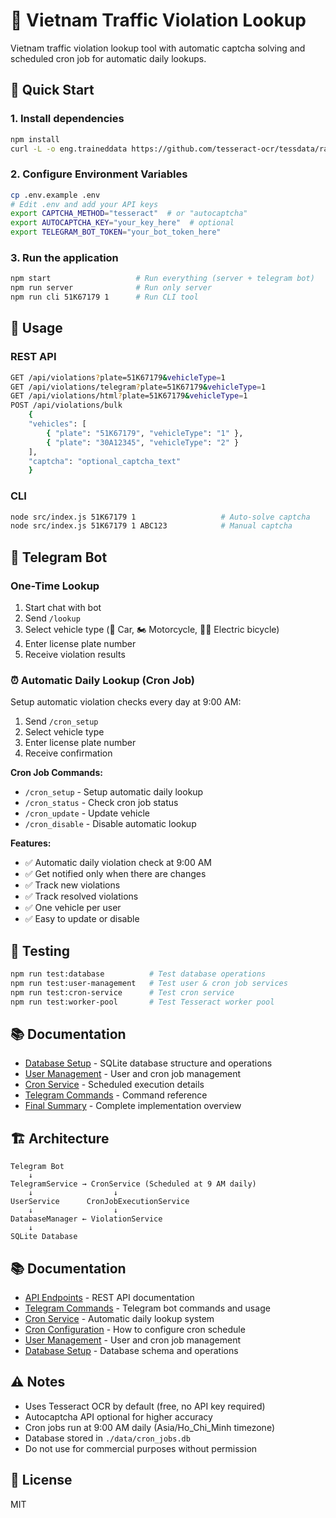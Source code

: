 # 🚦 Vietnam Traffic Violation Lookup

Vietnam traffic violation lookup tool with automatic captcha solving and scheduled cron job for automatic daily lookups.

## 🚀 Quick Start

### 1. Install dependencies

```bash
npm install
curl -L -o eng.traineddata https://github.com/tesseract-ocr/tessdata/raw/main/eng.traineddata
```

### 2. Configure Environment Variables

```bash
cp .env.example .env
# Edit .env and add your API keys
export CAPTCHA_METHOD="tesseract"  # or "autocaptcha"
export AUTOCAPTCHA_KEY="your_key_here"  # optional
export TELEGRAM_BOT_TOKEN="your_bot_token_here"
```

### 3. Run the application

```bash
npm start                   # Run everything (server + telegram bot)
npm run server              # Run only server
npm run cli 51K67179 1      # Run CLI tool
```

## 📝 Usage

### REST API

```bash
GET /api/violations?plate=51K67179&vehicleType=1
GET /api/violations/telegram?plate=51K67179&vehicleType=1
GET /api/violations/html?plate=51K67179&vehicleType=1
POST /api/violations/bulk
    {
    "vehicles": [
        { "plate": "51K67179", "vehicleType": "1" },
        { "plate": "30A12345", "vehicleType": "2" }
    ],
    "captcha": "optional_captcha_text"
    }
```

### CLI

```bash
node src/index.js 51K67179 1                   # Auto-solve captcha
node src/index.js 51K67179 1 ABC123            # Manual captcha
```

## 🤖 Telegram Bot

### One-Time Lookup

1. Start chat with bot
2. Send `/lookup`
3. Select vehicle type (🚗 Car, 🏍️ Motorcycle, 🚴‍♀️ Electric bicycle)
4. Enter license plate number
5. Receive violation results

### ⏰ Automatic Daily Lookup (Cron Job)

Setup automatic violation checks every day at 9:00 AM:

1. Send `/cron_setup`
2. Select vehicle type
3. Enter license plate number
4. Receive confirmation

**Cron Job Commands:**

- `/cron_setup` - Setup automatic daily lookup
- `/cron_status` - Check cron job status
- `/cron_update` - Update vehicle
- `/cron_disable` - Disable automatic lookup

**Features:**

- ✅ Automatic daily violation check at 9:00 AM
- ✅ Get notified only when there are changes
- ✅ Track new violations
- ✅ Track resolved violations
- ✅ One vehicle per user
- ✅ Easy to update or disable

## 🧪 Testing

```bash
npm run test:database          # Test database operations
npm run test:user-management   # Test user & cron job services
npm run test:cron-service      # Test cron service
npm run test:worker-pool       # Test Tesseract worker pool
```

## 📚 Documentation

- [Database Setup](docs/database-setup.md) - SQLite database structure and operations
- [User Management](docs/user-management-system.md) - User and cron job management
- [Cron Service](docs/cron-service.md) - Scheduled execution details
- [Telegram Commands](docs/telegram-commands.md) - Command reference
- [Final Summary](docs/FINAL-SUMMARY.md) - Complete implementation overview

## 🏗️ Architecture

```
Telegram Bot
    ↓
TelegramService → CronService (Scheduled at 9 AM daily)
    ↓                  ↓
UserService      CronJobExecutionService
    ↓                  ↓
DatabaseManager ← ViolationService
    ↓
SQLite Database
```

## 📚 Documentation

- [API Endpoints](./docs/api-endpoints.md) - REST API documentation
- [Telegram Commands](./docs/telegram-commands.md) - Telegram bot commands and usage
- [Cron Service](./docs/cron-service.md) - Automatic daily lookup system
- [Cron Configuration](./docs/cron-configuration.md) - How to configure cron schedule
- [User Management](./docs/user-management-system.md) - User and cron job management
- [Database Setup](./docs/database-setup.md) - Database schema and operations

## ⚠️ Notes

- Uses Tesseract OCR by default (free, no API key required)
- Autocaptcha API optional for higher accuracy
- Cron jobs run at 9:00 AM daily (Asia/Ho_Chi_Minh timezone)
- Database stored in `./data/cron_jobs.db`
- Do not use for commercial purposes without permission

## 📄 License

MIT
